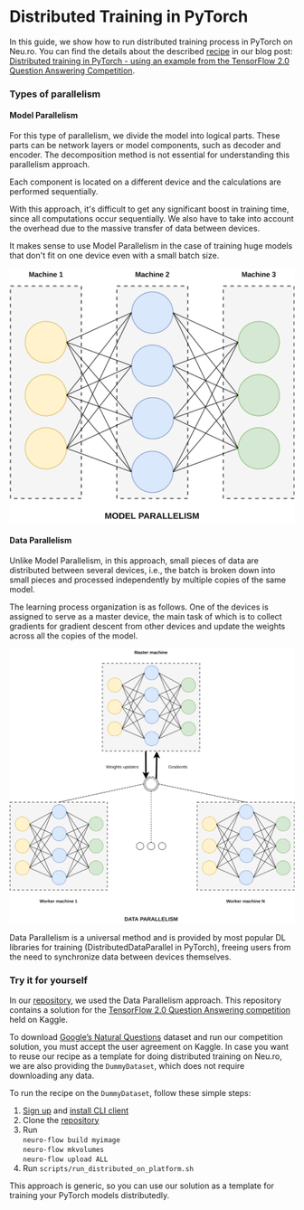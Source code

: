 # Distributed Training in PyTorch

In this guide, we show how to run distributed training process in PyTorch on Neu.ro. You can find the details about the described [recipe](https://github.com/neuromation/ml-recipe-distributed-pytorch) in our blog post: [Distributed training in PyTorch - using an example from the TensorFlow 2.0 Question Answering Competition](https://blog.neu.ro/blog/distributed-training-in-pytorch-using-an-example-from-the-tensorflow-2-0-question-answering-competition/).

### Types of parallelism

#### Model Parallelism

For this type of parallelism, we divide the model into logical parts. These parts can be network layers or model components, such as decoder and encoder. The decomposition method is not essential for understanding this parallelism approach.

Each component is located on a different device and the calculations are performed sequentially.

With this approach, it's difficult to get any significant boost in training time, since all computations occur sequentially. We also have to take into account the overhead due to the massive transfer of data between devices.

It makes sense to use Model Parallelism in the case of training huge models that don't fit on one device even with a small batch size.

![Model Parallelism](../../.gitbook/assets/mp.png)

#### Data Parallelism

Unlike Model Parallelism, in this approach, small pieces of data are distributed between several devices, i.e., the batch is broken down into small pieces and processed independently by multiple copies of the same model.

The learning process organization is as follows. One of the devices is assigned to serve as a master device, the main task of which is to collect gradients for gradient descent from other devices and update the weights across all the copies of the model.

![Data Parallelism](../../.gitbook/assets/dp.png)

Data Parallelism is a universal method and is provided by most popular DL libraries for training (DistributedDataParallel in PyTorch), freeing users from the need to synchronize data between devices themselves.

### Try it for yourself

In our [repository](https://github.com/neuromation/ml-recipe-distributed-pytorch), we used the Data Parallelism approach. This repository contains a solution for the [TensorFlow 2.0 Question Answering competition](https://www.kaggle.com/c/tensorflow2-question-answering) held on Kaggle.

To download [Google’s Natural Questions](https://ai.google.com/research/NaturalQuestions/dataset) dataset and run our competition solution, you must accept the user agreement on Kaggle. In case you want to reuse our recipe as a template for doing distributed training on Neu.ro, we are also providing the `DummyDataset`, which does not require downloading any data.

To run the recipe on the `DummyDataset`, follow these simple steps:

1. [Sign up](https://neu.ro/) and [install CLI client](https://docs.neu.ro/getting-started#installing-cli)
2. Clone the [repository](https://github.com/neuromation/ml-recipe-distributed-pytorch)
3. Run \
   `neuro-flow build myimage`\
   `neuro-flow mkvolumes`\
   `neuro-flow upload ALL`
4. Run `scripts/run_distributed_on_platform.sh`

This approach is generic, so you can use our solution as a template for training your PyTorch models distributedly.
